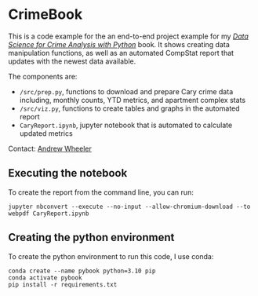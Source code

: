 # CrimeBook

This is a code example for the an end-to-end project example for my [*Data Science for Crime Analysis with Python*](https://crimede-coder.com/blogposts/2024/PythonDataScience) book. It shows creating data manipulation functions, as well as an automated CompStat report that updates with the newest data available.

The components are:

 - `/src/prep.py`, functions to download and prepare Cary crime data including, monthly counts, YTD metrics, and apartment complex stats
 - `/src/viz.py`, functions to create tables and graphs in the automated report
 - `CaryReport.ipynb`, jupyter notebook that is automated to calculate updated metrics

Contact: [Andrew Wheeler](https://crimede-coder.com/)

## Executing the notebook

To create the report from the command line, you can run:

    jupyter nbconvert --execute --no-input --allow-chromium-download --to webpdf CaryReport.ipynb

## Creating the python environment

To create the python environment to run this code, I use conda:

    conda create --name pybook python=3.10 pip
    conda activate pybook
    pip install -r requirements.txt
